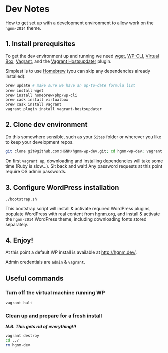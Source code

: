 # Dev Notes

How to get set up with a development environment to allow work on the `hgnm-2014` theme.


## 1. Install prerequisites

To get the dev environment up and running we need [wget](https://www.gnu.org/software/wget/), [WP-CLI](https://wp-cli.org/), [Virtual Box](https://www.virtualbox.org/), [Vagrant](https://www.vagrantup.com/), and the [Vagrant Hostsupdater](https://github.com/cogitatio/vagrant-hostsupdater) plugin.

Simplest is to use [Homebrew](http://brew.sh/) (you can skip any dependencies already installed):

```sh
brew update # make sure we have an up-to-date formula list
brew install wget
brew install homebrew/php/wp-cli
brew cask install virtualbox
brew cask install vagrant
vagrant plugin install vagrant-hostsupdater
```

## 2. Clone dev environment

Do this somewhere sensible, such as your `Sites` folder or wherever you like to keep your development repos.

```sh
git clone git@github.com:HGNM/hgnm-wp-dev.git; cd hgnm-wp-dev; vagrant up
```

On first `vagrant up`, downloading and installing dependencies will take some time (Ruby is slow…). Sit back and wait! Any password requests at this point require OS admin passwords.

## 3. Configure WordPress installation

```sh
./bootstrap.sh
```

This bootstrap script will install & activate required WordPress plugins, populate WordPress with real content from [hgnm.org](http://hgnm.org), and install & activate the `hgnm-2014` WordPress theme, including downloading fonts stored separately.


## 4. Enjoy!

At this point a default WP install is available at <http://hgnm.dev/>.

Admin credentials are `admin` & `vagrant`.


## Useful commands

### Turn off the virtual machine running WP

```sh
vagrant halt
```

### Clean up and prepare for a fresh install

***N.B. This gets rid of everything!!!***

```sh
vagrant destroy
cd ../
rm hgnm-dev
```
